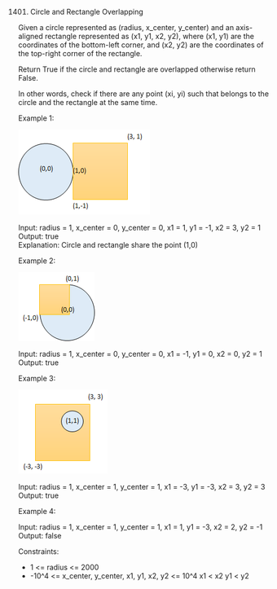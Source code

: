 1401. Circle and Rectangle Overlapping

Given a circle represented as (radius, x_center, y_center) and an axis-aligned rectangle represented as (x1, y1, x2, y2), where (x1, y1) are the coordinates of the bottom-left corner, and (x2, y2) are the coordinates of the top-right corner of the rectangle.

Return True if the circle and rectangle are overlapped otherwise return False.

In other words, check if there are any point (xi, yi) such that belongs to the circle and the rectangle at the same time.

 

Example 1:

![](mdImg/2020-04-06-12-38-44.png)

Input: radius = 1, x_center = 0, y_center = 0, x1 = 1, y1 = -1, x2 = 3, y2 = 1  
Output: true  
Explanation: Circle and rectangle share the point (1,0)  


Example 2:

![](mdImg/2020-04-06-12-39-16.png)

Input: radius = 1, x_center = 0, y_center = 0, x1 = -1, y1 = 0, x2 = 0, y2 = 1  
Output: true  

Example 3:

![](mdImg/2020-04-06-12-39-39.png)

Input: radius = 1, x_center = 1, y_center = 1, x1 = -3, y1 = -3, x2 = 3, y2 = 3  
Output: true  

Example 4:

Input: radius = 1, x_center = 1, y_center = 1, x1 = 1, y1 = -3, x2 = 2, y2 = -1  
Output: false  
 

Constraints:
- 1 <= radius <= 2000
- -10^4 <= x_center, y_center, x1, y1, x2, y2 <= 10^4
x1 < x2
y1 < y2